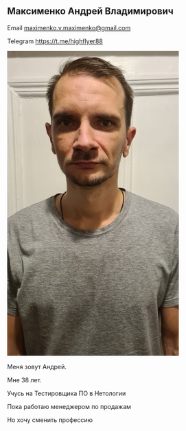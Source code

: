## Максименко Андрей Владимирович


Email  maximenko.v.maximenko@gmail.com 

Telegram https://t.me/highflyer88

![ ](https://github.com/8highflyer8/Github-pages/blob/main/img/400-711.jpeg?raw=true)

Меня зовут Андрей.

Мне 38 лет.

Учусь на Тестировщика ПО в Нетологии

Пока работаю менеджером по продажам

Но хочу сменить профессию